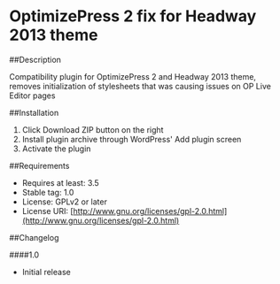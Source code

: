 # OptimizePress 2 fix for Headway 2013 theme

##Description

Compatibility plugin for OptimizePress 2 and Headway 2013 theme, removes initialization of stylesheets that was causing issues on OP Live Editor pages

##Installation

1. Click Download ZIP button on the right
2. Install plugin archive through WordPress' Add plugin screen
3. Activate the plugin

##Requirements
* Requires at least: 3.5
* Stable tag: 1.0
* License: GPLv2 or later
* License URI: [http://www.gnu.org/licenses/gpl-2.0.html](http://www.gnu.org/licenses/gpl-2.0.html)


##Changelog

####1.0
* Initial release